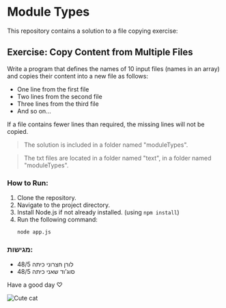 # Module Types

This repository contains a solution to a file copying exercise:

## Exercise: Copy Content from Multiple Files
Write a program that defines the names of 10 input files (names in an array) and copies their content into a new file as follows:

- One line from the first file
- Two lines from the second file
- Three lines from the third file
- And so on...

If a file contains fewer lines than required, the missing lines will not be copied.

> The solution is included in a folder named "moduleTypes".


> The txt files are located in a folder named "text", in a folder named "moduleTypes".

### How to Run:
1. Clone the repository.
2. Navigate to the project directory.
3. Install Node.js if not already installed.
(using `npm install`)
4. Run the following command:
   ```bash
   node app.js

### מגישות:
- לורן חצרוני כיתה 48/5
- סוג'וד שאני כיתה 48/5

Have a good day ♡               

![Cute cat](https://github.com/user-attachments/assets/9979b717-cd2a-440a-9f7d-889127e74595)

